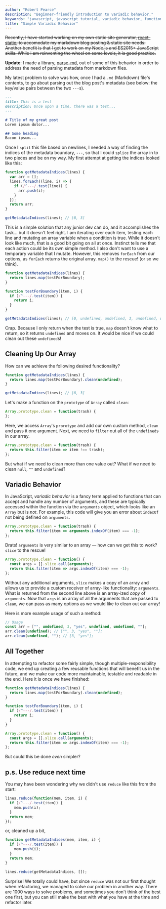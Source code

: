 ```yaml
---
author: "Robert Pearce"
description: "Beginner-friendly introduction to variadic behavior."
keywords: "javascript, javascript tutorial, variadic behavior, function arguments, variable arguments, function parameters"
title: "Simple Variadic Behavior"
---
```


<p style="text-decoration:line-through;">
  Recently, I have started working on my own static site generator,
  <a href="https://github.com/rpearce/react-static">react-static</a>, to
  accomodate my markdown blog posting & static site needs. Another benefit is that
  I get to work on my Node.js and ES2015+ JavaScript skills. While I am
  reinventing the wheel on some levels, it is good practice.
</p>

__Update__: I made a library, [parse-md](https://www.npmjs.com/package/parse-md),
out of some of this behavior in order to address the need of parsing metadata
from markdown files.

My latest problem to solve was how, once I had a `.md` (Markdown) file's
contents, to go about parsing out the blog post's metadata (see below: the
key/value pairs between the two `---`s).

```markdown
---
title: This is a test
description: Once upon a time, there was a test...
---

# Title of my great post
Lorem ipsum dolor...

## Some heading
Bacon ipsum...
```

Once I `split` this file based on newlines, I needed a way of finding the
indices of the metadata boundary, `---`, so that I could `splice` the array in
to two pieces and be on my way. My first attempt at getting the indices looked
like this:

```javascript
function getMetadataIndices(lines) {
  var arr = [];
  lines.forEach((line, i) => {
    if (/^---/.test(line)) {
      arr.push(i);
    }
  });
  return arr;
}

getMetadataIndices(lines); // [0, 3]
```

This is a simple solution that any junior dev can do, and it accomplishes the
task... but it doesn't feel right. I am iterating over each item, testing each
line and mutating an array variable when a condition is true. While it doesn't
look like much, that is a good bit going on all at once. Instinct tells me that
each action could be its own simple method. I also don't want to use a temporary
variable that I mutate. However, this removes `forEach` from our options, as
`forEach` returns the original array. `map()` to the rescue! (or so we think).

```javascript
function getMetadataIndices(lines) {
  return lines.map(testForBoundary);
}

function testForBoundary(item, i) {
  if (/^---/.test(item)) {
    return i;
  }
}

getMetadataIndices(lines); // [0, undefined, undefined, 3, undefined, undefined, undefined, undefined, undefined, undefined]
```

Crap. Because I only return when the test is true, `map` doesn't know what to
return, so it returns `undefined` and moves on. It would be nice if we could
clean out these `undefined`s!

## Cleaning Up Our Array

How can we achieve the following desired functionality?

```javascript
function getMetadataIndices(lines) {
  return lines.map(testForBoundary).clean(undefined);
}

getMetadataIndices(lines); // [0, 3]
```

Let's make a function on the `prototype` of `Array` called `clean`:

```javascript
Array.prototype.clean = function(trash) {
};
```

Here, we access `Array`'s `prorotype` and add our own custom method, `clean` and
pass it one argument. Next, we need to `filter` out all of the `undefined`s in
our array.

```javascript
Array.prototype.clean = function(trash) {
  return this.filter(item => item !== trash);
};
```

But what if we need to clean more than one value out? What if we need to clean
`null`, `""` and `undefined`?

## Variadic Behavior

In JavaScript, _variadic behavior_ is a fancy term applied to functions that can
accept and handle any number of arguments, and these are typically accessed
within the function via the `arguments` object, which looks like an `Array` but
is _not_. For example, this code will give you an error about `indexOf` not
being defined on `arguments`.

```javascript
Array.prototype.clean = function(trash) {
  return this.filter(item => arguments.indexOf(item) === -1);
};
```

Drats! `arguments` is very similar to an array &mdash; how can we get this to work? `slice` to the rescue!

```javascript
Array.prototype.clean = function() {
  const args = [].slice.call(arguments);
  return this.filter(item => args.indexOf(item) === -1);
};
```

Without any additional arguments, `slice` makes a copy of an array and allows us
to provide a custom receiver of array-like functionality: `arguments`. What is
returned from the second line above is an array-ized _copy_ of `arguments`. Now
that `args` is an array of all the arguments that are passed to `clean`, we can
pass as many options as we would like to clean out our array!

Here is more example usage of such a method:

```javascript
// Usage
const arr = ["", undefined, 3, "yes", undefined, undefined, ""];
arr.clean(undefined); // ["", 3, "yes", ""];
arr.clean(undefined, ""); // [3, "yes"];
```

## All Together

In attempting to refactor some fairly simple, though multiple-responsibility
code, we end up creating a few reusable functions that will benefit us in the
future, and we make our code more maintainable, testable and readable in the
end. Here it is once we have finished:

```javascript
function getMetadataIndices(lines) {
  return lines.map(testForBoundary).clean(undefined);
}

function testForBoundary(item, i) {
  if (/^---/.test(item)) {
    return i;
  }
}

Array.prototype.clean = function() {
  const args = [].slice.call(arguments);
  return this.filter(item => args.indexOf(item) === -1);
};
```

But could this be done _even_ simpler?

## p.s. Use reduce next time

You may have been wondering why we didn't use `reduce` like this from the start:

```javascript
lines.reduce(function(mem, item, i) {
  if (/^---/.test(item)) {
    mem.push(i);
  }
  return mem;
});
```

or, cleaned up a bit,

```javascript
function getMetadataIndices(mem, item, i) {
  if (/^---/.test(item)) {
    mem.push(i);
  }
  return mem;
}

lines.reduce(getMetadataIndices, []);
```

Surprise! We totally could have, but since `reduce` was not our first thought
when refactoring, we managed to solve our problem in another way. There are 1000
ways to solve problems, and sometimes you don't think of the best one first, but
you can still make the best with what you have at the time and refactor later.
